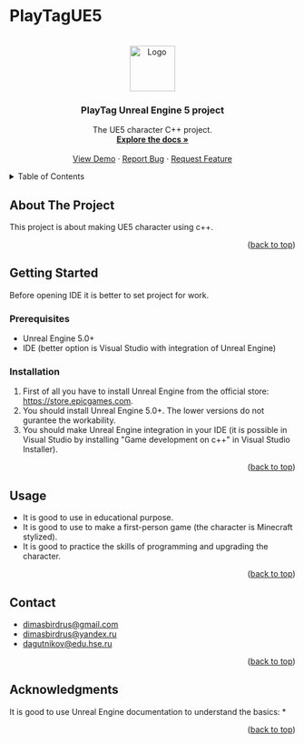# PlayTagUE5
<!-- Improved compatibility of back to top link: See: https://github.com/othneildrew/Best-README-Template/pull/73 -->
<a name="readme-top"></a>
<!--
*** Thanks for checking out the Best-README-Template. If you have a suggestion
*** that would make this better, please fork the repo and create a pull request
*** or simply open an issue with the tag "enhancement".
*** Don't forget to give the project a star!
*** Thanks again! Now go create something AMAZING! :D
-->



<!-- PROJECT SHIELDS -->
<!--
*** I'm using markdown "reference style" links for readability.
*** Reference links are enclosed in brackets [ ] instead of parentheses ( ).
*** See the bottom of this document for the declaration of the reference variables
*** for contributors-url, forks-url, etc. This is an optional, concise syntax you may use.
*** https://www.markdownguide.org/basic-syntax/#reference-style-links
-->



<!-- PROJECT LOGO -->
<br />
<div align="center">
  <a>
    <img src="" alt="Logo" width="80" height="80">
  </a>

  <h3 align="center">PlayTag Unreal Engine 5 project</h3>

  <p align="center">
    The UE5 character C++ project.
    <br />
    <a href="https://github.com/DimasBird/PlayTagUE5"><strong>Explore the docs »</strong></a>
    <br />
    <br />
    <a href="https://github.com/DimasBird/PlayTagUE5">View Demo</a>
    ·
    <a href="https://github.com/DimasBird/PlayTagUE5/issues/new?labels=bug&template=bug-report---.md">Report Bug</a>
    ·
    <a href="https://github.com/DimasBird/PlayTagUE5/issues/new?labels=enhancement&template=feature-request---.md">Request Feature</a>
  </p>
</div>



<!-- TABLE OF CONTENTS -->
<details>
  <summary>Table of Contents</summary>
  <ol>
    <li>
      <a href="#about-the-project">About The Project</a>
      <ul>
        <li><a href="#built-with">Built With</a></li>
      </ul>
    </li>
    <li>
      <a href="#getting-started">Getting Started</a>
      <ul>
        <li><a href="#prerequisites">Prerequisites</a></li>
        <li><a href="#installation">Installation</a></li>
      </ul>
    </li>
    <li><a href="#usage">Usage</a></li>
    <li><a href="#contact">Contact</a></li>
    <li><a href="#acknowledgments">Acknowledgments</a></li>
  </ol>
</details>



<!-- ABOUT THE PROJECT -->
## About The Project

This project is about making UE5 character using c++.

<p align="right">(<a href="#readme-top">back to top</a>)</p>




<!-- GETTING STARTED -->
## Getting Started

Before opening IDE it is better to set project for work.

### Prerequisites

* Unreal Engine 5.0+
* IDE (better option is Visual Studio with integration of Unreal Engine) 

### Installation

1) First of all you have to install Unreal Engine from the official store: <a href="https://store.epicgames.com">https://store.epicgames.com</a>.
2) You should install Unreal Engine 5.0+. The lower versions do not gurantee the workability.
3) You should make Unreal Engine integration in your IDE (it is possible in Visual Studio by installing "Game development on c++" in Visual Studio Installer).

<p align="right">(<a href="#readme-top">back to top</a>)</p>



<!-- USAGE EXAMPLES -->
## Usage

- It is good to use in educational purpose.
- It is good to use to make a first-person game (the character is Minecraft stylized).
- It is good to practice the skills of programming and upgrading the character.

<p align="right">(<a href="#readme-top">back to top</a>)</p>



<!-- CONTACT -->
## Contact

- dimasbirdrus@gmail.com
- dimasbirdrus@yandex.ru
- dagutnikov@edu.hse.ru


<p align="right">(<a href="#readme-top">back to top</a>)</p>



<!-- ACKNOWLEDGMENTS -->
## Acknowledgments

It is good to use Unreal Engine documentation to understand the basics:
* 

<p align="right">(<a href="#readme-top">back to top</a>)</p>
